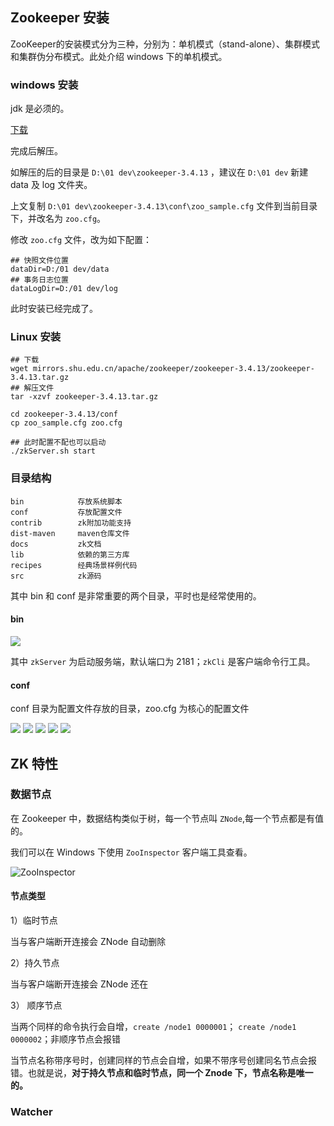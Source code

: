 

## Zookeeper 安装

ZooKeeper的安装模式分为三种，分别为：单机模式（stand-alone）、集群模式和集群伪分布模式。此处介绍 windows 下的单机模式。

### windows 安装

jdk 是必须的。

[下载](https://www.apache.org/dyn/closer.cgi/zookeeper/) 

完成后解压。

如解压的后的目录是 `D:\01 dev\zookeeper-3.4.13` ，建议在 `D:\01 dev` 新建 data 及 log 文件夹。

上文复制 `D:\01 dev\zookeeper-3.4.13\conf\zoo_sample.cfg` 文件到当前目录下，并改名为 `zoo.cfg`。

修改 `zoo.cfg` 文件，改为如下配置：

```
## 快照文件位置
dataDir=D:/01 dev/data
## 事务日志位置
dataLogDir=D:/01 dev/log
```

此时安装已经完成了。

### Linux 安装

```shell
## 下载
wget mirrors.shu.edu.cn/apache/zookeeper/zookeeper-3.4.13/zookeeper-3.4.13.tar.gz
## 解压文件
tar -xzvf zookeeper-3.4.13.tar.gz

cd zookeeper-3.4.13/conf
cp zoo_sample.cfg zoo.cfg

## 此时配置不配也可以启动
./zkServer.sh start
```

### 目录结构

```
bin            存放系统脚本
conf           存放配置文件
contrib        zk附加功能支持
dist-maven     maven仓库文件
docs           zk文档
lib            依赖的第三方库
recipes        经典场景样例代码
src            zk源码
```

其中 bin 和 conf 是非常重要的两个目录，平时也是经常使用的。


#### bin

![](https://i.loli.net/2019/02/20/5c6d009de9df4.jpg)

其中 `zkServer` 为启动服务端，默认端口为 2181；`zkCli` 是客户端命令行工具。

#### conf 

conf 目录为配置文件存放的目录，zoo.cfg 为核心的配置文件

![](https://i.loli.net/2019/02/20/5c6d00acbabf9.png)
![](https://i.loli.net/2019/02/20/5c6d00c51cdeb.png)
![](https://i.loli.net/2019/02/20/5c6d00cd6252a.png)
![](https://i.loli.net/2019/02/20/5c6d00d3da7bc.png)
![](https://i.loli.net/2019/02/20/5c6d00db36d50.png)


## ZK 特性

### 数据节点

在 Zookeeper 中，数据结构类似于树，每一个节点叫 `ZNode`,每一个节点都是有值的。

我们可以在 Windows 下使用 `ZooInspector` 客户端工具查看。

![ZooInspector](https://i.imgur.com/jLRsYQX.png)

#### 节点类型

1）临时节点

  当与客户端断开连接会 ZNode 自动删除

2）持久节点
  
  当与客户端断开连接会 ZNode 还在

3） 顺序节点

  当两个同样的命令执行会自增，`create /node1 0000001`； `create /node1 0000002`；非顺序节点会报错

当节点名称带序号时，创建同样的节点会自增，如果不带序号创建同名节点会报错。也就是说，<b>对于持久节点和临时节点，同一个 Znode 下，节点名称是唯一的。<b>



### Watcher





